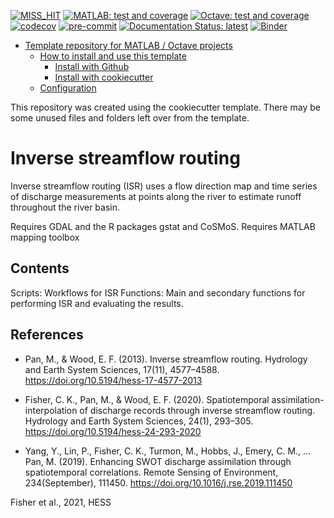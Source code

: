 <!--
When you have set up your repo you may need to change those badges
-->

[![MISS_HIT](https://github.com/Remi-Gau/template_matlab_analysis/actions/workflows/miss_hit.yml/badge.svg?branch=main)](https://github.com/Remi-Gau/template_matlab_analysis/actions/workflows/miss_hit.yml)
[![MATLAB: test and coverage](https://github.com/Remi-Gau/template_matlab_analysis/actions/workflows/matlab_test_and_coverage.yaml/badge.svg)](https://github.com/Remi-Gau/template_matlab_analysis/actions/workflows/matlab_test_and_coverage.yaml)
[![Octave: test and coverage](https://github.com/Remi-Gau/template_matlab_analysis/actions/workflows/octave_test_and_coverage.yml/badge.svg?branch=main)](https://github.com/Remi-Gau/template_matlab_analysis/actions/workflows/octave_test_and_coverage.yml)
[![codecov](https://codecov.io/gh/Remi-Gau/template_matlab_analysis/branch/master/graph/badge.svg?token=aFXb7WSAsm)](https://codecov.io/gh/Remi-Gau/template_matlab_analysis)
[![pre-commit](https://img.shields.io/badge/pre--commit-enabled-brightgreen?logo=pre-commit&logoColor=white)](https://github.com/pre-commit/pre-commit)
[![Documentation Status: latest](https://readthedocs.org/projects/template_matlab_analysis/badge/?version=latest)](https://template_matlab_analysis.readthedocs.io/en/latest/?badge=latest)
[![Binder](https://mybinder.org/badge_logo.svg)](https://mybinder.org/v2/gh/Remi-Gau/template_matlab_analysis/main)

- [Template repository for MATLAB / Octave projects](#template-repository-for-matlab--octave-projects)
   - [How to install and use this template](#how-to-install-and-use-this-template)
      - [Install with Github](#install-with-github)
      - [Install with cookiecutter](#install-with-cookiecutter)
   - [Configuration](#configuration)

This repository was created using the cookiecutter template. There may be some unused files and folders left over from the template.

# Inverse streamflow routing

Inverse streamflow routing (ISR) uses a flow direction map and time series of discharge measurements at points along the river to estimate runoff throughout the river basin.

Requires GDAL and the R packages gstat and CoSMoS.
Requires MATLAB mapping toolbox

## Contents

Scripts: Workflows for ISR
Functions: Main and secondary functions for performing ISR and evaluating the results.

## References
* Pan, M., & Wood, E. F. (2013). Inverse streamflow routing. Hydrology and Earth System Sciences, 17(11), 4577–4588. https://doi.org/10.5194/hess-17-4577-2013

* Fisher, C. K., Pan, M., & Wood, E. F. (2020). Spatiotemporal assimilation-interpolation of discharge records through inverse streamflow routing. Hydrology and Earth System Sciences, 24(1), 293–305. https://doi.org/10.5194/hess-24-293-2020

* Yang, Y., Lin, P., Fisher, C. K., Turmon, M., Hobbs, J., Emery, C. M., … Pan, M. (2019). Enhancing SWOT discharge assimilation through spatiotemporal correlations. Remote Sensing of Environment, 234(September), 111450. https://doi.org/10.1016/j.rse.2019.111450

Fisher et al., 2021, HESS
